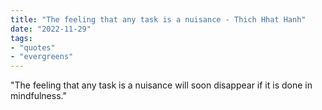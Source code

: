 ```yaml
---
title: "The feeling that any task is a nuisance - Thich Hhat Hanh"
date: "2022-11-29"
tags:
- "quotes"
- "evergreens"
---
```


"The feeling that any task is a nuisance will soon disappear if it is done in mindfulness."